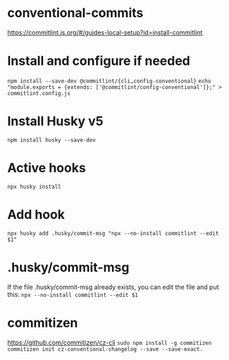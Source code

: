 # conventional-commits
https://commitlint.js.org/#/guides-local-setup?id=install-commitlint

# Install and configure if needed
`npm install --save-dev @commitlint/{cli,config-conventional}`
`echo "module.exports = {extends: ['@commitlint/config-conventional']};" > commitlint.config.js`

# Install Husky v5
`npm install husky --save-dev`

# Active hooks
`npx husky install`

# Add hook
`npx husky add .husky/commit-msg "npx --no-install commitlint --edit $1"`

# .husky/commit-msg
If the file .husky/commit-msg already exists, you can edit the file and put this:
`npx --no-install commitlint --edit $1`

# commitizen
https://github.com/commitizen/cz-cli
`sudo npm install -g commitizen`
`commitizen init cz-conventional-changelog --save --save-exact.`